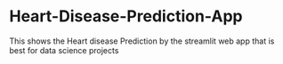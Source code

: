 # Heart-Disease-Prediction-App
This shows the Heart disease Prediction by the streamlit web app that is best for data science projects
